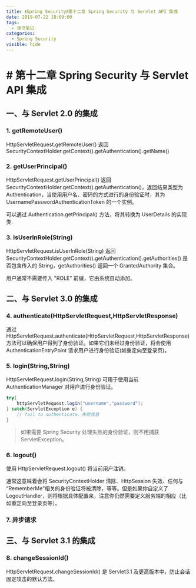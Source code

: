 ```yaml
---
title: 《Spring Security》第十二章 Spring Security 与 Servlet API 集成
date: 2019-07-22 18:09:00
tags: 
  - 读书笔记
categories:
  - Spring Security
visible: hide
---
```


# # 第十二章 Spring Security 与 Servlet API 集成

## 一、与 Servlet 2.0 的集成

### 1. getRemoteUser()

HttpServletRequest.getRemoteUser() 返回 SecurityContextHolder.getContext().getAuthentication().getName()

### 2. getUserPrincipal()

HttpServletRequest.getUserPrincipal() 返回 SecurityContextHolder.getContext().getAuthentication()，返回结果类型为 Authentication，当使用用户名、密码的方式进行的身份验证时，其为 UsernamePasswordAuthenticationToken 的一个实例。

可以通过 Authentication.getPrincipal() 方法，将其转换为 UserDetails 的实现类.

### 3. isUserInRole(String)

HttpServletRequest.isUserInRole(String) 返回 SecurityContextHolder.getContext().getAuthentication().getAuthorities() 是否包含传入的 String，getAuthorities() 返回一个 GrantedAuthority 集合。

用户通常不需要传入 "ROLE" 前缀，它由系统自动添加。

## 二、与 Servlet 3.0 的集成

### 4. authenticate(HttpServletRequest,HttpServletResponse)

通过 HttpServletRequest.authenticate(HttpServletRequest,HttpServletResponse) 方法可以确保用户得到了身份验证。如果它们未经过身份验证，将会使用 AuthenticationEntryPoint 请求用户进行身份验证(如重定向至登录页)。

### 5. login(String,String)

HttpServletRequest.login(String,String) 可用于使用当前 AuthenticationManager 对用户进行身份验证。

```java
try{
    httpServletRequest.login("username","password");
} catch(ServletException e) {
    // fail to authenticate，失败信息
}
```

> 如果需要 Spring Security 处理失败的身份验证，则不用捕获 ServletException。

### 6. logout()

使用 HttpServletRequest.logout() 将当前用户注销。

通常这意味着会将 SecurityContextHolder 清除、HttpSession 失效、任何与 “RememberMe”相关的身份验证将被清除，等等。但是如果你自定义了 LogoutHandler，则将根据具体配置来，注意你仍然需要定义服务端的相应（比如重定向至登录页等）。

### 7. 异步请求

## 三、与 Servlet 3.1 的集成

### 8. changeSessionId()

HttpServletRequest.changeSessionId() 是 Servlet3.1 及更高版本中，防止会话固定攻击的默认方法。